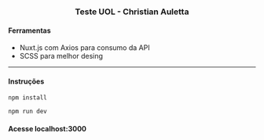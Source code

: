 <h3 align="center"> Teste UOL - Christian Auletta </h3>
<h4>Ferramentas</h4>
<ul>
    <li>Nuxt.js com Axios para consumo da API</li>
    <li>SCSS para melhor desing</li>
</ul>

<hr>

<h4>Instruções</h4>

```
npm install
```
```
npm run dev
```

<h4>Acesse localhost:3000</h4>
